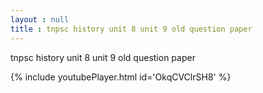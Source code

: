 ```yaml
---
layout : null
title : tnpsc history unit 8 unit 9 old question paper
---
```


tnpsc history unit 8 unit 9 old question paper



{% include youtubePlayer.html id='OkqCVClrSH8' %}
